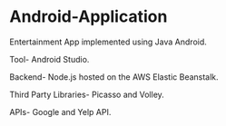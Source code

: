# Android-Application

Entertainment App implemented using Java Android.

Tool- Android Studio.

Backend- Node.js hosted on the AWS Elastic Beanstalk.

Third Party Libraries- Picasso and Volley.

APIs- Google and Yelp API.
